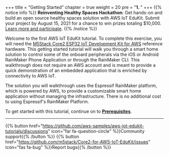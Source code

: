 +++
title = "Getting Started"
chapter = true
weight = 20
pre = "<b>1. </b>"
+++
{{% notice info %}}
**Reinventing Healthy Spaces Hackathon**: Get hands-on and build an open source healthy spaces solution with AWS IoT EduKit. Submit your project by August 15, 2021 for a chance to win prizes totaling $10,000.
[Learn more and participate](https://www.hackster.io/contests/Healthy-Spaces-with-AWS).
{{% /notice %}}

Welcome to the first AWS IoT EduKit tutorial. To complete this exercise, you will need the [M5Stack Core2 ESP32 IoT Development Kit for AWS](https://www.amazon.com/dp/B08VGRZYJR/) reference hardware. This getting started tutorial will walk you through a smart home solution to control some of the onboard peripherals via the iOS or Android RainMaker Phone Application or through the RainMaker CLI. This walkthrough does not require an AWS account and is meant to provide a quick demonstration of an embedded application that is enriched by connectivity to AWS IoT.

The solution you will walkthrough uses the Espressif RainMaker platform, which is powered by AWS, to provide a customizable smart home application without managing the infrastructure. There is no additional cost to using Espressif's RainMaker Platform.

To get started with this tutorial, continue on to [**Prerequisites**](/en/getting-started/prerequisites.html).

---
{{% button href="https://github.com/aws-samples/aws-iot-edukit-tutorials/discussions" icon="far fa-question-circle" %}}Community support{{% /button %}} {{% button href="https://github.com/m5stack/Core2-for-AWS-IoT-EduKit/issues" icon="fas fa-bug" %}}Report bugs{{% /button %}}